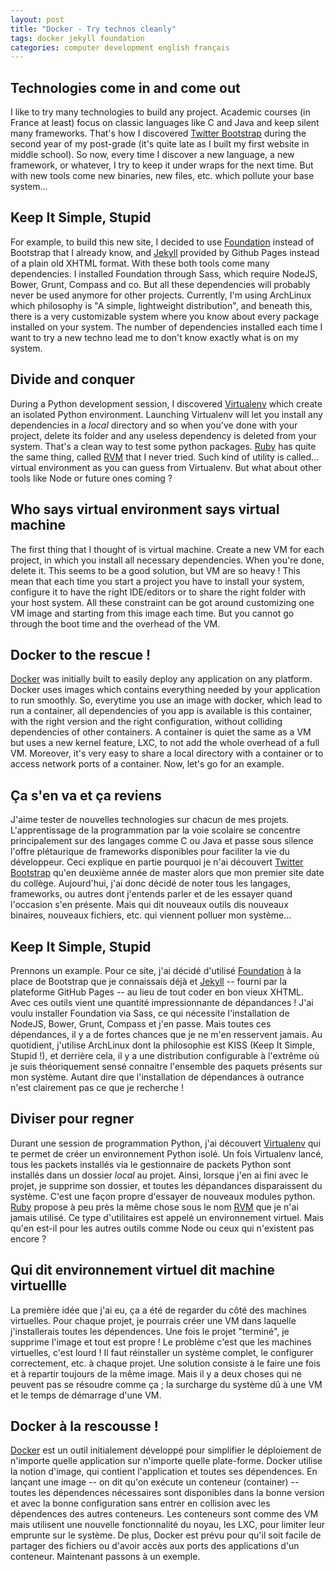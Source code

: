 ```yaml
---
layout: post
title: "Docker - Try technos cleanly"
tags: docker jekyll foundation
categories: computer development english français
---
```


<p class="english-post">

## Technologies come in and come out

I like to try many technologies to build any project. Academic courses (in France at least) focus on classic languages like C and Java and keep silent many frameworks. That's how I discovered [Twitter Bootstrap](http://getbootstrap.com/) during the second year of my post-grade (it's quite late as I built my first website in middle school). So now, every time I discover a new language, a new framework, or whatever, I try to keep it under wraps for the next time. But with new tools come new binaries, new files, etc. which pollute your base system...

## Keep It Simple, Stupid

For example, to build this new site, I decided to use [Foundation](http://foundation.zurb.com/) instead of Bootstrap that I already know, and [Jekyll](http://jekyllrb.com/) provided by Github Pages instead of a plain old XHTML format. With these both tools come many dependencies. I installed Foundation through Sass, which require NodeJS, Bower, Grunt, Compass and co. But all these dependencies will probably never be used anymore for other projects. Currently, I'm using ArchLinux which philosophy is "A simple, lightweight distribution", and beneath this, there is a very customizable system where you know about every package installed on your system. The number of dependencies installed each time I want to try a new techno lead me to don't know exactly what is on my system.

## Divide and conquer

During a Python development session, I discovered [Virtualenv](https://virtualenv.pypa.io/en/latest/) which create an isolated Python environment. Launching Virtualenv will let you install any dependencies in a _local_ directory and so when you've done with your project, delete its folder and any useless dependency is deleted from your system. That's a clean way to test some python packages. [Ruby](https://www.ruby-lang.org/) has quite the same thing, called [RVM](https://rvm.io/) that I never tried. Such kind of utility is called... virtual environment as you can guess from Virtualenv. But what about other tools like Node or future ones coming ?

## Who says **virtual** environment says **virtual** machine

The first thing that I thought of is virtual machine. Create a new VM for each project, in which you install all necessary dependencies. When you're done, delete it. This seems to be a good solution, but VM are so heavy ! This mean that each time you start a project you have to install your system, configure it to have the right IDE/editors or to share the right folder with your host system. All these constraint can be got around customizing one VM image and starting from this image each time. But you cannot go through the boot time and the overhead of the VM.

## Docker to the rescue !

[Docker](https://www.docker.com/) was initially built to easily deploy any application on any platform. Docker uses images which contains everything needed by your application to run smoothly. So, everytime you use an image with docker, which lead to run a container, all dependencies of you app is available is this container, with the right version and the right configuration, without colliding dependencies of other containers. A container is quiet the same as a VM but uses a new kernel feature, LXC, to not add the whole overhead of a full VM. Moreover, it's very easy to share a local directory with a container or to access network ports of a container.
Now, let's go for an example.

</p>

<p class="french-post">

## Ça s'en va et ça reviens

J'aime tester de nouvelles technologies sur chacun de mes projets. L'apprentissage de la programmation par la voie scolaire se concentre principalement sur des langages comme C ou Java et passe sous silence l'offre plétaurique de frameworks disponibles pour faciliter la vie du développeur. Ceci explique en partie pourquoi je n'ai découvert [Twitter Bootstrap](http://getbootstrap.com/) qu'en deuxième année de master alors que mon premier site date du collège. Aujourd'hui, j'ai donc décidé de noter tous les langages, frameworks, ou autres dont j'entends parler et de les essayer quand l'occasion s'en présente. Mais qui dit nouveaux outils dis nouveaux binaires, nouveaux fichiers, etc. qui viennent polluer mon système...

## Keep It Simple, Stupid

Prennons un example. Pour ce site, j'ai décidé d'utilisé [Foundation](http://foundation.zurb.com/) à la place de Bootstrap que je connaissais déjà et [Jekyll](http://jekyllrb.com/) -- fourni par la plateforme GitHub Pages -- au lieu de tout coder en bon vieux XHTML. Avec ces outils vient une quantité impressionnante de dépandances ! J'ai voulu installer Foundation via Sass, ce qui nécessite l'installation de NodeJS, Bower, Grunt, Compass et j'en passe. Mais toutes ces dépendances, il y a de fortes chances que je ne m'en resservent jamais. Au quotidient, j'utilise ArchLinux dont la philosophie est KISS (Keep It Simple, Stupid !), et derrière cela, il y a une distribution configurable à l'extrême où je suis théoriquement sensé connaitre l'ensemble des paquets présents sur mon système. Autant dire que l'installation de dépendances à outrance n'est clairement pas ce que je recherche !

## Diviser pour regner

Durant une session de programmation Python, j'ai découvert [Virtualenv](https://Virtualenv.pypa.io) qui te permet de créer un environnement Python isolé. Un fois Virtualenv lancé, tous les packets installés via le gestionnaire de packets Python sont installés dans un dossier _local_ au projet. Ainsi, lorsque j'en ai fini avec le projet, je supprime son dossier, et toutes les dépandances disparaissent du système. C'est une façon propre d'essayer de nouveaux modules python. [Ruby](https://www.ruby-lang.org/fr/) propose à peu près la même chose sous le nom [RVM](https://rvm.io) que je n'ai jamais utilisé. Ce type d'utilitaires est appelé un environnement virtuel. Mais qu'en est-il pour les autres outils comme Node ou ceux qui n'existent pas encore ?

## Qui dit environnement **virtuel** dit machine **virtuellle**

La première idée que j'ai eu, ça a été de regarder du côté des machines virtuelles. Pour chaque projet, je pourrais créer une VM dans laquelle j'installerais toutes les dépendences. Une fois le projet "terminé", je supprime l'image et tout est propre ! Le problème c'est que les machines virtuelles, c'est lourd ! Il faut réinstaller un système complet, le configurer correctement, etc. à chaque projet. Une solution consiste à le faire une fois et à repartir toujours de la même image. Mais il y a deux choses qui ne peuvent pas se résoudre comme ça ; la surcharge du système dû à une VM et le temps de démarrage d'une VM.

## Docker à la rescousse !

[Docker](https://www.docker.com/) est un outil initialement développé pour simplifier le déploiement de n'importe quelle application sur n'importe quelle plate-forme. Docker utilise la notion d'image, qui contient l'application et toutes ses dépendences. En lançant une image -- on dit qu'on exécute un conteneur (container) -- toutes les dépendences nécessaires sont disponibles dans la bonne version et avec la bonne configuration sans entrer en collision avec les dépendences des autres conteneurs. Les conteneurs sont comme des VM mais utilisent une nouvelle fonctionnalité du noyau, les LXC, pour limiter leur emprunte sur le système. De plus, Docker est prévu pour qu'il soit facile de partager des fichiers ou d'avoir accès aux ports des applications d'un conteneur.
Maintenant passons à un exemple.

<p>


